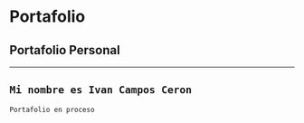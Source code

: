 # Portafolio
## Portafolio Personal
---
`Mi nombre es Ivan Campos Ceron`
---
`Portafolio en proceso`
